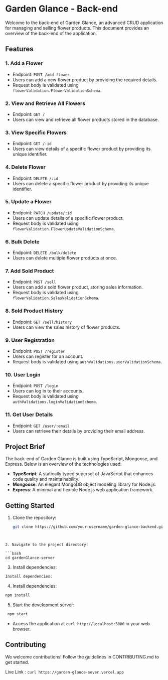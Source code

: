 # Garden Glance - Back-end

Welcome to the back-end of Garden Glance, an advanced CRUD application for managing and selling flower products. This document provides an overview of the back-end of the application.

## Features

### 1. Add a Flower

- Endpoint: `POST /add-flower`
- Users can add a new flower product by providing the required details.
- Request body is validated using `flowerValidation.FlowerValidationSchema`.

### 2. View and Retrieve All Flowers

- Endpoint: `GET /`
- Users can view and retrieve all flower products stored in the database.

### 3. View Specific Flowers

- Endpoint: `GET /:id`
- Users can view details of a specific flower product by providing its unique identifier.

### 4. Delete Flower

- Endpoint: `DELETE /:id`
- Users can delete a specific flower product by providing its unique identifier.

### 5. Update a Flower

- Endpoint: `PATCH /update/:id`
- Users can update details of a specific flower product.
- Request body is validated using `flowerValidation.FlowerUpdateValidationSchema`.

### 6. Bulk Delete

- Endpoint: `DELETE /bulk/delete`
- Users can delete multiple flower products at once.

### 7. Add Sold Product

- Endpoint: `POST /sell`
- Users can add a sold flower product, storing sales information.
- Request body is validated using `flowerValidation.SalesValidationSchema`.

### 8. Sold Product History

- Endpoint: `GET /sell/history`
- Users can view the sales history of flower products.

### 9. User Registration

- Endpoint: `POST /register`
- Users can register for an account.
- Request body is validated using `authValidations.userValidationSchema`.

### 10. User Login

- Endpoint: `POST /login`
- Users can log in to their accounts.
- Request body is validated using `authValidations.loginValidationSchema`.

### 11. Get User Details

- Endpoint: `GET /user/:email`
- Users can retrieve their details by providing their email address.

## Project Brief

The back-end of Garden Glance is built using TypeScript, Mongoose, and Express. Below is an overview of the technologies used:

- **TypeScript**: A statically typed superset of JavaScript that enhances code quality and maintainability.
- **Mongoose**: An elegant MongoDB object modeling library for Node.js.
- **Express**: A minimal and flexible Node.js web application framework.

## Getting Started

1. Clone the repository:

   ```bash
   git clone https://github.com/your-username/garden-glance-backend.git
```


2. Navigate to the project directory:

```bash
cd gardenGlance-server
```


3. Install dependencies:

```bash
Install dependencies:
```

4. Install dependencies:

```bash
npm install

```

5. Start the development server:

```bash
 npm start
```

- Access the application at ```curl http://localhost:5000``` in your web browser.


 ## Contributing

 We welcome contributions! Follow the guidelines in CONTRIBUTING.md to get started.


 Live Link : ```curl https://garden-glance-sever.vercel.app```